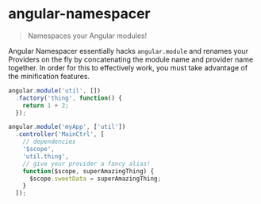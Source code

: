 angular-namespacer
==================

> Namespaces your Angular modules!

Angular Namespacer essentially hacks `angular.module` and renames your Providers on the fly by concatenating the module name and provider name together. In order for this to effectively work, you must take advantage of the minification features.

```javascript
angular.module('util', [])
  .factory('thing', function() {
    return 1 + 2;
  });

angular.module('myApp', ['util'])
  .controller('MainCtrl', [
    // dependencies
    '$scope',
    'util.thing',
    // give your provider a fancy alias!
    function($scope, superAmazingThing) {
      $scope.sweetData = superAmazingThing;
    }
  ]);
```
